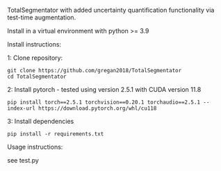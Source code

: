 TotalSegmentator with added uncertainty quantification functionality via test-time augmentation.

Install in a virtual environment with python >= 3.9

Install instructions:

1: Clone repository:
```
git clone https://github.com/gregan2018/TotalSegmentator
cd TotalSegmentator
```
2: Install pytorch - tested using version 2.5.1 with CUDA version 11.8
```
pip install torch==2.5.1 torchvision==0.20.1 torchaudio==2.5.1 --index-url https://download.pytorch.org/whl/cu118
```
3: Install dependencies
```
pip install -r requirements.txt
```

Usage instructions:

see test.py
